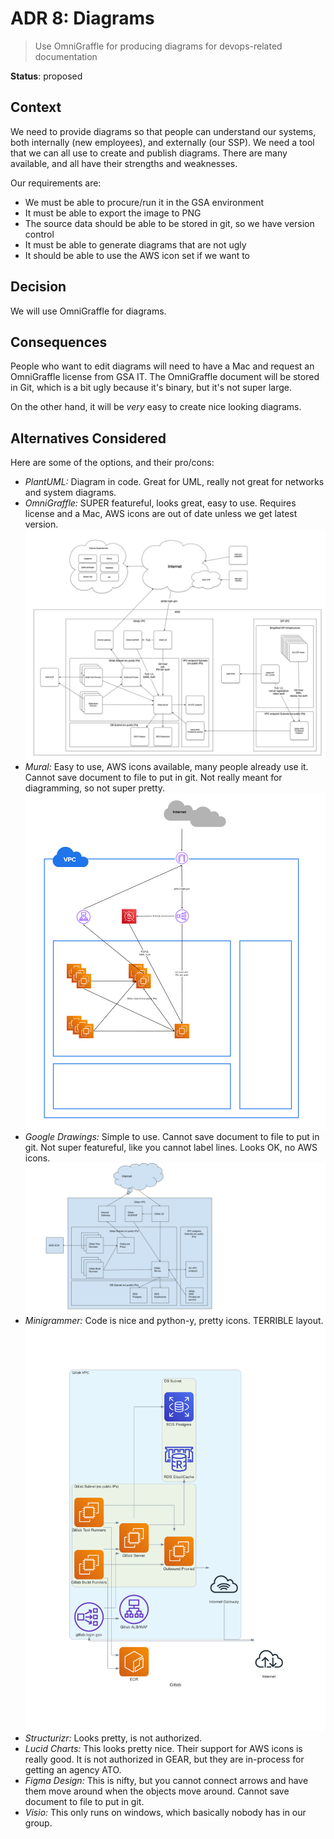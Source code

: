 # ADR 8: Diagrams

> Use OmniGraffle for producing diagrams for devops-related documentation

__Status__: proposed

## Context
We need to provide diagrams so that people can understand our systems, both internally
(new employees), and externally (our SSP).  We need a tool that we can all use to create
and publish diagrams.  There are many available, and all have their strengths and weaknesses.

Our requirements are:
* We must be able to procure/run it in the GSA environment
* It must be able to export the image to PNG
* The source data should be able to be stored in git, so we have version control
* It must be able to generate diagrams that are not ugly
* It should be able to use the AWS icon set if we want to

## Decision
We will use OmniGraffle for diagrams.

## Consequences

People who want to edit diagrams will need to have a Mac and request an
OmniGraffle license from GSA IT.  The OmniGraffle document will be stored in
Git, which is a bit ugly because it's binary, but it's not super large.

On the other hand, it will be _very_ easy to create nice looking diagrams.

## Alternatives Considered

Here are some of the options, and their pro/cons:
* *PlantUML:*  Diagram in code.  Great for UML, really not great for networks
  and system diagrams.
* *OmniGraffle:*  SUPER featureful, looks great, easy to use.  Requires
  license and a Mac, AWS icons are out of date unless we get latest version.
  ![OmniGraffle Diagram](images/omnigraffle.png)
* *Mural:*  Easy to use, AWS icons available, many people already use it.
  Cannot save document to file to put in git.  Not really meant
  for diagramming, so not super pretty.  
  ![Mural Diagram](images/mural.png)
* *Google Drawings:*  Simple to use.  Cannot save document to file to put in git.
  Not super featureful, like you cannot label lines.  Looks OK, no AWS icons.
  ![Google Draw Diagram](images/googledraw.png)
* *Minigrammer:*  Code is nice and python-y, pretty icons.  TERRIBLE layout.
  ![Minigrammer Diagram](images/minigrammer.png)
* *Structurizr:*  Looks pretty, is not authorized.
* *Lucid Charts:*  This looks pretty nice.  Their support for AWS icons is really
  good.  It is not authorized in GEAR, but they are in-process for getting an agency ATO.
* *Figma Design:*  This is nifty, but you cannot connect arrows and have them move
  around when the objects move around.  Cannot save document to file to put in git.
* *Visio:*  This only runs on windows, which basically nobody has in our group.
